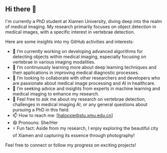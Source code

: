 ## Hi there 👋

<!--
**CarrieX6/CarrieX6** is a ✨ _special_ ✨ repository because its `README.md` (this file) appears on your GitHub profile.
-->

I'm currently a PhD student at Xiamen University, diving deep into the realm of medical imaging. My research primarily focuses on object detection in medical images, with a specific interest in vertebrae detection.

Here are some insights into my GitHub activities and interests:

- 🔭 I’m currently working on developing advanced algorithms for detecting objects within medical imaging, especially focusing on vertebrae in various imaging modalities.
- 🌱 I’m continuously learning more about deep learning techniques and their applications in improving medical diagnostic processes.
- 👯 I’m looking to collaborate with other researchers and developers who are passionate about medical image processing and AI in healthcare.
- 🤔 I’m seeking advice and insights from experts in machine learning and medical imaging to enhance my research.
- 💬 Feel free to ask me about my research on vertebrae detection, challenges in medical imaging AI, or any general questions about pursuing a PhD in this field.
- 📫 How to reach me: [haloxxie@stu.xmu.edu.cn]
- 😄 Pronouns: She/Her
- ⚡ Fun fact: Aside from my research, I enjoy exploring the beautiful city of Xiamen and capturing its essence through photography!

Feel free to connect or follow my progress on exciting projects!
